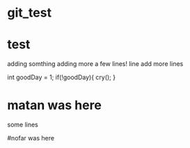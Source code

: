 # git_test


# test
adding somthing
adding more  a few lines! line
add more lines

int goodDay = 1;
if(!goodDay){
    cry();
}

# matan was here
some lines

#nofar was here

